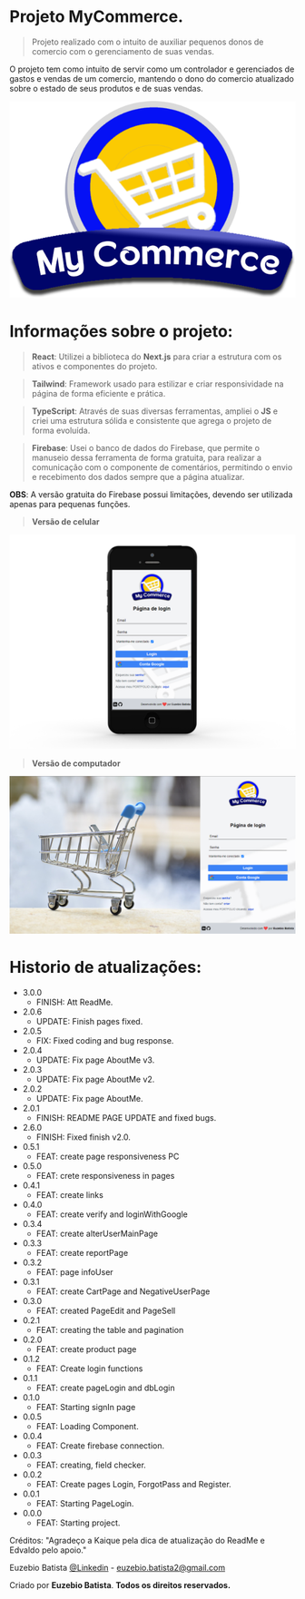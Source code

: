 # Projeto MyCommerce.

> Projeto realizado com o intuito de auxiliar pequenos donos de comercio com o gerenciamento de suas vendas.

O projeto tem como intuito de servir como um controlador e gerenciados de gastos e vendas de um comercio, mantendo o dono do comercio atualizado sobre o estado de seus produtos e de suas vendas.

![](./public/ProjectPhotoLogo.png)

# Informações sobre o projeto:

> **React**: Utilizei a biblioteca do **Next.js** para criar a estrutura com os ativos e componentes do projeto.

> **Tailwind**: Framework usado para estilizar e criar responsividade na página de forma eficiente e prática.

> **TypeScript**: Através de suas diversas ferramentas, ampliei o **JS** e criei uma estrutura sólida e consistente que agrega o projeto de forma evoluída.

> **Firebase**: Usei o banco de dados do Firebase, que permite o manuseio dessa ferramenta de forma gratuita, para realizar a comunicação com o componente de comentários, permitindo o envio e recebimento dos dados sempre que a página atualizar.

**OBS**: A versão gratuita do Firebase possui limitações, devendo ser utilizada apenas para pequenas funções.

> **Versão de celular**

![](./public/versionPhone.png)

> **Versão de computador**

![](./public/versionPC.png)

# Historio de atualizações:

* 3.0.0
    * FINISH: Att ReadMe.
* 2.0.6
    * UPDATE: Finish pages fixed.
* 2.0.5
    * FIX: Fixed coding and bug response.
* 2.0.4
    * UPDATE: Fix page AboutMe v3.
* 2.0.3
    * UPDATE: Fix page AboutMe v2.
* 2.0.2
    * UPDATE: Fix page AboutMe.
* 2.0.1
    * FINISH: README PAGE UPDATE and fixed bugs.
* 2.6.0
    * FINISH: Fixed finish v2.0.
* 0.5.1
    * FEAT: create page responsiveness PC
* 0.5.0
    * FEAT: crete responsiveness in pages
* 0.4.1
    * FEAT: create links
* 0.4.0
    * FEAT: create verify and loginWithGoogle
* 0.3.4
    * FEAT: create alterUserMainPage
* 0.3.3
    * FEAT: create reportPage
* 0.3.2
    * FEAT: page infoUser
* 0.3.1
    * FEAT: create CartPage and NegativeUserPage
* 0.3.0
    * FEAT: created PageEdit and PageSell
* 0.2.1
    * FEAT: creating the table and pagination
* 0.2.0
    * FEAT: create product page
* 0.1.2
    * FEAT: Create login functions
* 0.1.1
    * FEAT: create pageLogin and dbLogin
* 0.1.0
    * FEAT: Starting signIn page
* 0.0.5
    * FEAT: Loading Component.
* 0.0.4
    * FEAT: Create firebase connection.
* 0.0.3
    * FEAT: creating, field checker.
* 0.0.2
    * FEAT: Create pages Login, ForgotPass and Register.
* 0.0.1
    * FEAT: Starting PageLogin.
* 0.0.0
    * FEAT: Starting project.

Créditos: "Agradeço a Kaique pela dica de atualização do ReadMe e Edvaldo pelo apoio."

Euzebio Batista [@Linkedin](https://www.linkedin.com/in/euzebio-batista) - euzebio.batista2@gmail.com

Criado por **Euzebio Batista**.
**Todos os direitos reservados.**